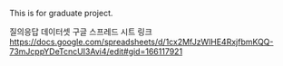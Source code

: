 This is for graduate project.

질의응답 데이터셋 구글 스프레드 시트 링크
https://docs.google.com/spreadsheets/d/1cx2MfJzWlHE4RxjfbmKQQ-73mJcppYDeTcncUI3Avi4/edit#gid=166117921

